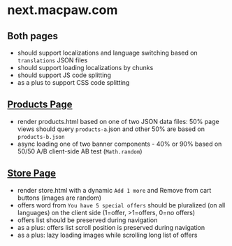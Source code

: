 # next.macpaw.com

## Both pages

- should support localizations and language switching based on `translations` JSON files
- should support loading localizations by chunks
- should support JS code splitting
- as a plus to support CSS code splitting

## [Products Page](products)

- render products.html based on one of two JSON data files: 50% page views should query `products-a`.json and other 50% are based on `products-b.json`
- async loading one of two banner components - 40% or 90% based on 50/50 A/B client-side AB test (`Math.random`)

## [Store Page](store)

- render store.html with a dynamic `Add 1 more` and Remove from cart buttons (images are random)
- offers word from `You have 5 special offers` should be pluralized (on all languages) on the client side (1=offer, >1=offers, 0=no offers)
- offers list should be preserved during navigation
- as a plus: offers list scroll position is preserved during navigation
- as a plus: lazy loading images while scrolling long list of offers

